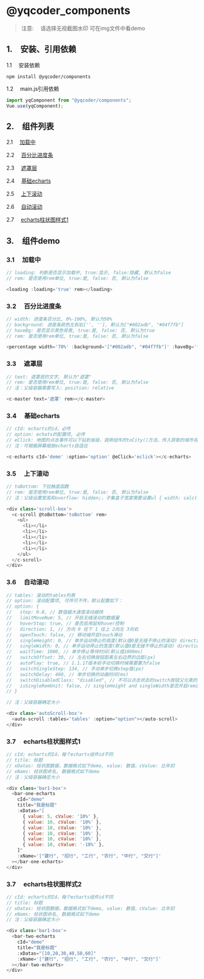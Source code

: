 # @yqcoder_components

> 注意: &emsp;请选择无视截图水印
> 可在img文件中看demo

## 1.&emsp;安装、引用依赖

1.1 &emsp;安装依赖

```node
npm install @yqcoder/components
```

1.2 &emsp;main.js引用依赖

```js
import yqComponent from "@yqcoder/components";
Vue.use(yqComponent);
```

## 2.&emsp;组件列表

2.1 &emsp;[加载中](#loading)

2.2 &emsp;[百分比进度条](#percentage)

2.3 &emsp;[遮罩层](#master)

2.4 &emsp;[基础echarts](#echarts)

2.5 &emsp;[上下滚动](#scroll)

2.6 &emsp;[自动滚动](#autoscroll)

2.7 &emsp;[echarts柱状图样式1](#barOneEcharts)

## 3.&emsp;组件demo

### 3.1 &emsp;<a id='loading'>加载中</a>

```js
// loading: 判断是否显示加载中, true:显示, false:隐藏, 默认为false
// rem: 是否使用rem单位, true:是, false: 否, 默认为false

<loading :loading='true' rem></loading>
```

### 3.2 &emsp;<a id='percentage'>百分比进度条</a>

```js
// width: 进度条百分比, 0%-100%, 默认为50%
// background: 进度条颜色左到右['', ''], 默认为["#002adb", "#04f7fb"]
// haveBg: 是否显示黑色背景, true:是, false: 否, 默认为true
// rem: 是否使用rem单位, true:是, false: 否, 默认为false

<percentage width='70%' :background='["#002adb", "#04f7fb"]' :haveBg='false' rem></percentage>
```

### 3.3 &emsp;<a id='master'>遮罩层</a>

```js
// text: 遮罩层的文字, 默认为"遮罩"
// rem: 是否使用rem单位, true:是, false: 否, 默认为false
// 注：父级容器需要写入: position: relative

<c-master text='遮罩' rem></c-master>
```

### 3.4 &emsp;<a id='echarts'>基础echarts</a>

```js
// cId: echarts的id，必传
// option: echats的配置项, 必传
// eClick: 地图的点击事件可以下钻到省级，调用组件的toCity()方法，传入获取的城市名，如：toCity('四川')
// 注：可根据屏幕缩放echarts自适应

<c-echarts cId='demo' :option='option' @eClick='eclick'></c-echarts>
```

### 3.5 &emsp;<a id='scroll'>上下滚动</a>

```js
// toBottom: 下拉触底函数
// rem: 是否使用rem单位, true:是, false: 否, 默认为false
// 注：父级设置宽高和overflow: hidden;，子集盒子宽度需要设置ul { width: calc(100% - 0.5rem) }或者ul { width: calc(100% - 50px) }

<div class='scroll-box'>
  <c-scroll @toBottom='toBottom' rem>
    <ul>
      <li></li>
      <li></li>
      <li></li>
      <li></li>
      <li></li>
    </ul>
  </c-scroll>
</div>
```

### 3.6 &emsp;<a id='autoscroll'>自动滚动</a>

```js
// tables: 滚动的tables列表
// option: 滚动配置项, 可传可不传，默认配置如下：
// option: {
//   step: 0.8, // 数值越大速度滚动越快
//   limitMoveNum: 5, // 开启无缝滚动的数据量
//   hoverStop: true, // 是否启用鼠标hover控制
//   direction: 1, // 方向 0 往下 1 往上 2向左 3向右
//   openTouch: false, // 移动端开启touch滑动
//   singleHeight: 0, // 单步运动停止的高度(默认值0是无缝不停止的滚动) direction => 0/1
//   singleWidth: 0, // 单步运动停止的宽度(默认值0是无缝不停止的滚动) direction => 2/3
//   waitTime: 1000, // 单步停止等待时间(默认值1000ms)
//   switchOffset: 30, // 左右切换按钮距离左右边界的边距(px)
//   autoPlay: true, // 1.1.17版本前手动切换时候需要置为false
//   switchSingleStep: 134, // 手动单步切换step值(px)
//   switchDelay: 400, // 单步切换的动画时间(ms)
//   switchDisabledClass: "disabled", // 不可以点击状态的switch按钮父元素的类名
//   isSingleRemUnit: false, // singleHeight and singleWidth是否开启rem度量
// }

// 注：父级容器确定大小

<div class='autoScroll-box'>
  <auto-scroll :tables='tables' :option="option"></auto-scroll>
</div>
```

### 3.7 &emsp;<a id='barOneEcharts'>echarts柱状图样式1</a>

```js
// cId: echarts的Id，每个echarts组件id不同
// title: 标题
// xDatas: 柱状图数据，数据格式如下demo, value: 数值，cValue: 比年初
// xNams: 柱状图命名, 数据格式如下demo
// 注：父级容器确定大小

<div class='bar1-box'>
  <bar-one-echarts
    cId="demo"
    title="我是标题"
    :xDatas="[
      { value: 5, cValue: '10%' },
      { value: 10, cValue: '10%' },
      { value: 10, cValue: '10%' },
      { value: 10, cValue: '10%' },
      { value: 10, cValue: '10%' },
      { value: 10, cValue: '-10%' },
    ]"
    :xName='["建行", "招行", "工行", "农行", "中行", "交行"]'
  ></bar-one-echarts>
</div>
```

### 3.7 &emsp;<a id='barTwoEcharts'>echarts柱状图样式2</a>

```js
// cId: echarts的Id，每个echarts组件id不同
// title: 标题
// xDatas: 柱状图数据，数据格式如下demo, value: 数值，cValue: 比年初
// xNams: 柱状图命名, 数据格式如下demo
// 注：父级容器确定大小

<div class='bar1-box'>
  <bar-two-echarts
    cId="demo"
    title="我是标题"
    :xDatas="[10,20,30,40,50,60]"
    :xName='["建行", "招行", "工行", "农行", "中行", "交行"]'
  ></bar-two-echarts>
</div>
```